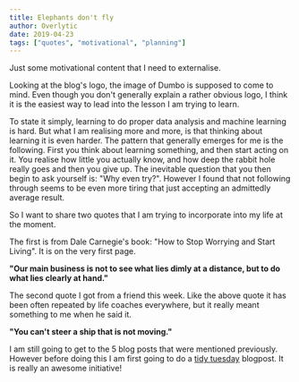 ```yaml
---
title: Elephants don't fly
author: Overlytic
date: 2019-04-23
tags: ["quotes", "motivational", "planning"]
---
```


Just some motivational content that I need to externalise. 

Looking at the blog's logo, the image of Dumbo is supposed to come to mind. Even though you don't generally explain a rather obvious logo, I think it is the easiest way to lead into the lesson I am trying to learn.

To state it simply, learning to do proper data analysis and machine learning is hard. But what I am realising more and more, is that thinking about learning it is even harder. The pattern that generally emerges for me is the following. First you think about learning something, and then start acting on it. You realise how little you actually know, and how deep the rabbit hole really goes and then you give up. The inevitable question that you then begin to ask yourself is: "Why even try?". However I found that not following through seems to be even more tiring that just accepting an admittedly average result.

So I want to share two quotes that I am trying to incorporate into my life at the moment.

The first is from Dale Carnegie's book: "How to Stop Worrying and Start Living". It is on the very first page.

**"Our main business is not to see what lies dimly at a distance, but to do what lies clearly at hand."**  

The second quote I got from a friend this week. Like the above quote it has been often repeated by life coaches everywhere, but it really meant something to me when he said it. 

**"You can't steer a ship that is not moving."**

I am still going to get to the 5 blog posts that were mentioned previously. However before doing this I am first going to do a [tidy tuesday](https://github.com/rfordatascience/tidytuesday) blogpost. It is really an awesome initiative!